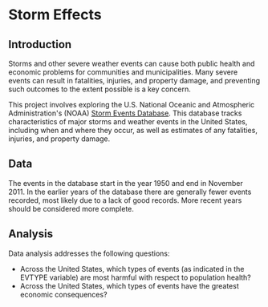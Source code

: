 # Storm Effects

## Introduction

Storms and other severe weather events can cause both public health and economic problems for communities and municipalities. Many severe events can result in fatalities, injuries, and property damage, and preventing such outcomes to the extent possible is a key concern.

This project involves exploring the U.S. National Oceanic and Atmospheric Administration's (NOAA) [Storm Events Database](https://www.ncdc.noaa.gov/stormevents/). This database tracks characteristics of major storms and weather events in the United States, including when and where they occur, as well as estimates of any fatalities, injuries, and property damage.

## Data

The events in the database start in the year 1950 and end in November 2011. In the earlier years of the database there are generally fewer events recorded, most likely due to a lack of good records. More recent years should be considered more complete.

## Analysis

Data analysis addresses the following questions:

- Across the United States, which types of events (as indicated in the EVTYPE variable) are most harmful with respect to population health?
- Across the United States, which types of events have the greatest economic consequences?
